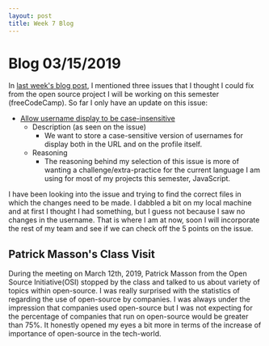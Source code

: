 ```yaml
---
layout: post
title: Week 7 Blog
---
```


# Blog 03/15/2019

In [last week's blog post](https://github.com/hunter-college-ossd-spr19/johncgenere-weekly/blob/gh-pages/_posts/2019-03-08-week06.md), I mentioned three issues that I thought I could fix from the open source project I will be
working on this semester (freeCodeCamp). So far I only have an update on this issue:
- [Allow username display to be case-insensitive](https://github.com/freeCodeCamp/freeCodeCamp/issues/35525)
  - Description (as seen on the issue)
    - We want to store a case-sensitive version of usernames for display both in the URL and on the profile itself.
  - Reasoning
    - The reasoning behind my selection of this issue is more of wanting a challenge/extra-practice for the current language I
      am using for most of my projects this semester, JavaScript.

I have been looking into the issue and trying to find the correct files in which the changes need to be made. I dabbled a bit
on my local machine and at first I thought I had something, but I guess not because I saw no changes in the username. That is where
I am at now, soon I will incorporate the rest of my team and see if we can check off the 5 points on the issue.

## Patrick Masson's Class Visit

During the meeting on March 12th, 2019, Patrick Masson from the Open Source Initiative(OSI) stopped by the class and talked
to us about variety of topics within open-source. I was really surprised with the statistics of regarding the use of
open-source by companies. I was always under the impression that companies used open-source but I was not expecting for the
percentage of companies that run on open-source would be greater than 75%. It honestly opened my eyes a bit more in terms of
the increase of importance of open-source in the tech-world.
